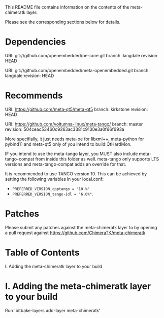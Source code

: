 This README file contains information on the contents of the meta-chimeratk layer.

Please see the corresponding sections below for details.

Dependencies
============

  URI: git://github.com/openembedded/oe-core.git
  branch: langdale
  revision: HEAD

  URI: git://github.com/openembedded/meta-openembedded.git
  branch: langdale
  revision: HEAD

Recommends
==========
  URI: https://github.com/meta-qt5/meta-qt5
  branch: kirkstone
  revision: HEAD

  URI: https://github.com/voltumna-linux/meta-tango/
  branch: master
  revision: 504ceac53460c9263ac3381c9130e3a0f66f693a

  More specifially, it just needs meta-oe for libxml++, meta-python for pybind11
  and meta-qt5 only of you intend to build QtHardMon.

  IF you intend to use the meta-tango layer, you MUST also include meta-tango-compat from
  inside this folder as well. meta-tango only supports LTS versions and meta-tango-compat
  adds an override for that.

  It is recommended to use TANGO version 10. This can be achieved by setting the following
  variables in your local.conf:

  * `PREFERRED_VERSION_cpptango = "10.%"`
  * `PREFERRED_VERSION_tango-idl = "6.0%"`.


Patches
=======

Please submit any patches against the meta-chimeratk layer to by opening a pull request
against https://github.com/ChimeraTK/meta-chimeratk

Table of Contents
=================

  I. Adding the meta-chimeratk layer to your build

I. Adding the meta-chimeratk layer to your build
=================================================

Run 'bitbake-layers add-layer meta-chimeratk'


